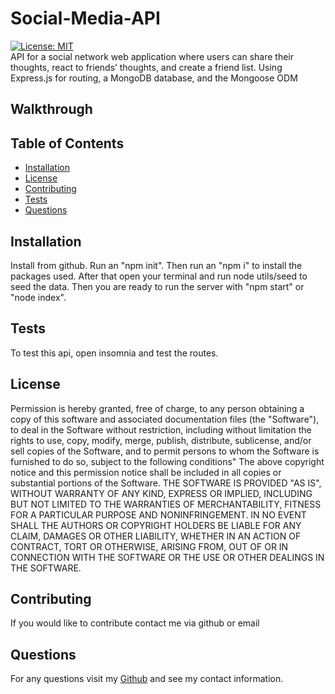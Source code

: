 # Social-Media-API

[![License: MIT](https://img.shields.io/badge/License-MIT-yellow.svg)](https://opensource.org/licenses/MIT)<br>
API for a social network web application where users can share their thoughts, react to friends’ thoughts, and create a friend list. Using Express.js for routing, a MongoDB database, and the Mongoose ODM

## Walkthrough

## Table of Contents

- [Installation](#installation)
- [License](#license)
- [Contributing](#contributing)
- [Tests](#tests)
- [Questions](#questions)

## Installation

Install from github. Run an "npm init". Then run an "npm i" to install the packages used. After that open your terminal and run node utils/seed to seed the data. Then you are ready to run the server with "npm start" or "node index".

## Tests

To test this api, open insomnia and test the routes.

## License

Permission is hereby granted, free of charge, to any person obtaining a copy of this software and associated documentation files (the "Software"), to deal in the Software without restriction, including without limitation the rights to use, copy, modify, merge, publish, distribute, sublicense, and/or sell copies of the Software, and to permit persons to whom the Software is furnished to do so, subject to the following conditions" The above copyright notice and this permission notice shall be included in all copies or substantial portions of the Software.
THE SOFTWARE IS PROVIDED "AS IS", WITHOUT WARRANTY OF ANY KIND, EXPRESS OR IMPLIED, INCLUDING BUT NOT LIMITED TO THE WARRANTIES OF MERCHANTABILITY, FITNESS FOR A PARTICULAR PURPOSE AND NONINFRINGEMENT. IN NO EVENT SHALL THE AUTHORS OR COPYRIGHT HOLDERS BE LIABLE FOR ANY CLAIM, DAMAGES OR OTHER LIABILITY, WHETHER IN AN ACTION OF CONTRACT, TORT OR OTHERWISE, ARISING FROM, OUT OF OR IN CONNECTION WITH THE SOFTWARE OR THE USE OR OTHER DEALINGS IN THE SOFTWARE.

## Contributing

If you would like to contribute contact me via github or email

## Questions

For any questions visit my [Github](https://github.com/calebcarnett) and see my contact information.
